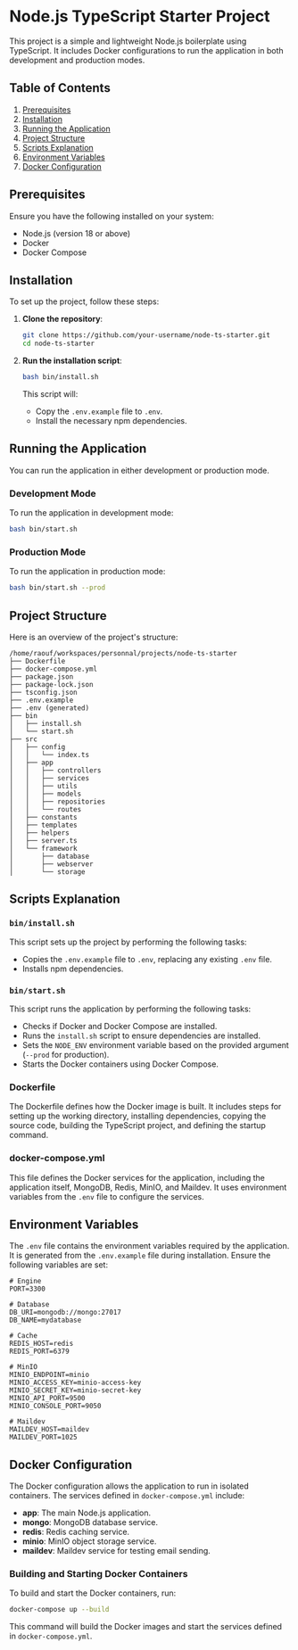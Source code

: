 # Node.js TypeScript Starter Project

This project is a simple and lightweight Node.js boilerplate using TypeScript. It includes Docker configurations to run the application in both development and production modes. 

## Table of Contents

1. [Prerequisites](#prerequisites)
2. [Installation](#installation)
3. [Running the Application](#running-the-application)
4. [Project Structure](#project-structure)
5. [Scripts Explanation](#scripts-explanation)
6. [Environment Variables](#environment-variables)
7. [Docker Configuration](#docker-configuration)

## Prerequisites

Ensure you have the following installed on your system:

- Node.js (version 18 or above)
- Docker
- Docker Compose

## Installation

To set up the project, follow these steps:

1. **Clone the repository**:
    ```sh
    git clone https://github.com/your-username/node-ts-starter.git
    cd node-ts-starter
    ```

2. **Run the installation script**:
    ```sh
    bash bin/install.sh
    ```

    This script will:
    - Copy the `.env.example` file to `.env`.
    - Install the necessary npm dependencies.

## Running the Application

You can run the application in either development or production mode.

### Development Mode

To run the application in development mode:
```sh
bash bin/start.sh
```

### Production Mode

To run the application in production mode:
```sh
bash bin/start.sh --prod
```

## Project Structure

Here is an overview of the project's structure:
```
/home/raouf/workspaces/personnal/projects/node-ts-starter
├── Dockerfile
├── docker-compose.yml
├── package.json
├── package-lock.json
├── tsconfig.json
├── .env.example
├── .env (generated)
├── bin
│   ├── install.sh
│   └── start.sh
├── src
│   ├── config
│   │   └── index.ts
│   ├── app
│   │   ├── controllers
│   │   ├── services
│   │   ├── utils
│   │   ├── models
│   │   ├── repositories
│   │   └── routes
│   ├── constants
│   ├── templates
│   ├── helpers
│   ├── server.ts
│   └── framework
│       ├── database
│       ├── webserver
│       └── storage
```

## Scripts Explanation

### `bin/install.sh`

This script sets up the project by performing the following tasks:
- Copies the `.env.example` file to `.env`, replacing any existing `.env` file.
- Installs npm dependencies.

### `bin/start.sh`

This script runs the application by performing the following tasks:
- Checks if Docker and Docker Compose are installed.
- Runs the `install.sh` script to ensure dependencies are installed.
- Sets the `NODE_ENV` environment variable based on the provided argument (`--prod` for production).
- Starts the Docker containers using Docker Compose.

### Dockerfile

The Dockerfile defines how the Docker image is built. It includes steps for setting up the working directory, installing dependencies, copying the source code, building the TypeScript project, and defining the startup command.

### docker-compose.yml

This file defines the Docker services for the application, including the application itself, MongoDB, Redis, MinIO, and Maildev. It uses environment variables from the `.env` file to configure the services.

## Environment Variables

The `.env` file contains the environment variables required by the application. It is generated from the `.env.example` file during installation. Ensure the following variables are set:

```env
# Engine
PORT=3300

# Database
DB_URI=mongodb://mongo:27017
DB_NAME=mydatabase

# Cache
REDIS_HOST=redis
REDIS_PORT=6379

# MinIO
MINIO_ENDPOINT=minio
MINIO_ACCESS_KEY=minio-access-key
MINIO_SECRET_KEY=minio-secret-key
MINIO_API_PORT=9500
MINIO_CONSOLE_PORT=9050

# Maildev
MAILDEV_HOST=maildev
MAILDEV_PORT=1025
```

## Docker Configuration

The Docker configuration allows the application to run in isolated containers. The services defined in `docker-compose.yml` include:

- **app**: The main Node.js application.
- **mongo**: MongoDB database service.
- **redis**: Redis caching service.
- **minio**: MinIO object storage service.
- **maildev**: Maildev service for testing email sending.

### Building and Starting Docker Containers

To build and start the Docker containers, run:

```sh
docker-compose up --build
```

This command will build the Docker images and start the services defined in `docker-compose.yml`.
